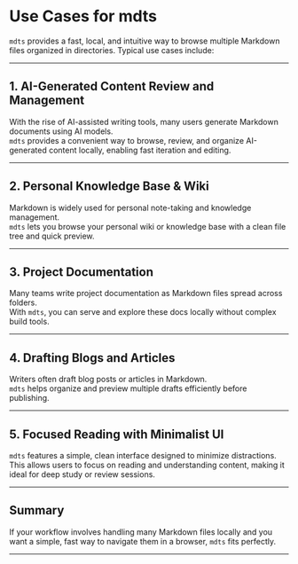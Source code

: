 # Use Cases for mdts

`mdts` provides a fast, local, and intuitive way to browse multiple Markdown files organized in directories. Typical use cases include:

---

## 1. AI-Generated Content Review and Management

With the rise of AI-assisted writing tools, many users generate Markdown documents using AI models.  
`mdts` provides a convenient way to browse, review, and organize AI-generated content locally, enabling fast iteration and editing.

---

## 2. Personal Knowledge Base & Wiki

Markdown is widely used for personal note-taking and knowledge management.  
`mdts` lets you browse your personal wiki or knowledge base with a clean file tree and quick preview.

---

## 3. Project Documentation

Many teams write project documentation as Markdown files spread across folders.  
With `mdts`, you can serve and explore these docs locally without complex build tools.

---

## 4. Drafting Blogs and Articles

Writers often draft blog posts or articles in Markdown.  
`mdts` helps organize and preview multiple drafts efficiently before publishing.

---

## 5. Focused Reading with Minimalist UI

`mdts` features a simple, clean interface designed to minimize distractions.  
This allows users to focus on reading and understanding content, making it ideal for deep study or review sessions.

---

## Summary

If your workflow involves handling many Markdown files locally and you want a simple, fast way to navigate them in a browser, `mdts` fits perfectly.

---

